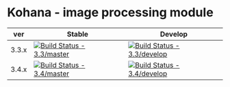 # Kohana - image processing module

| ver   | Stable                                                                                                                         | Develop                                                                                                                          |
|-------|--------------------------------------------------------------------------------------------------------------------------------|----------------------------------------------------------------------------------------------------------------------------------|
| 3.3.x | [![Build Status - 3.3/master](https://travis-ci.org/kohana/image.svg?branch=3.3%2Fmaster)](https://travis-ci.org/kohana/image) | [![Build Status - 3.3/develop](https://travis-ci.org/kohana/image.svg?branch=3.3%2Fdevelop)](https://travis-ci.org/kohana/image) |
| 3.4.x | [![Build Status - 3.4/master](https://travis-ci.org/kohana/image.svg?branch=3.4%2Fmaster)](https://travis-ci.org/kohana/image) | [![Build Status - 3.4/develop](https://travis-ci.org/kohana/image.svg?branch=3.4%2Fdevelop)](https://travis-ci.org/kohana/image) |
